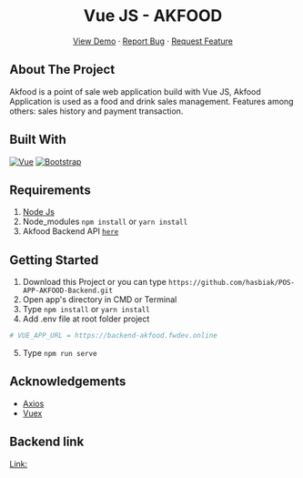 <h1 align='center'>Vue JS - AKFOOD</h1>
  <p align="center">
    <a href="#">View Demo</a>
    ·
    <a href="#">Report Bug</a>
    ·
    <a href="#">Request Feature</a>
  </p>

## About The Project

Akfood is a point of sale web application build with Vue JS, Akfood Application is used as a food and drink sales management. Features among others: sales history and payment transaction.

## Built With

[![Vue](https://img.shields.io/badge/Vue-v2.6.12-green)](https://github.com/vuejs/vue)
[![Bootstrap](https://img.shields.io/badge/Bootstrap-v4.5.2-blue)](https://github.com/bootstrap-vue/bootstrap-vue)

## Requirements

1. <a href="https://nodejs.org/en/download/">Node Js</a>
2. Node_modules `npm install` or `yarn install`
3. Akfood Backend API [`here`](https://github.com/hasbiak/POS-APP-AKFOOD-Backend.git)

## Getting Started

1. Download this Project or you can type `https://github.com/hasbiak/POS-APP-AKFOOD-Backend.git`
2. Open app's directory in CMD or Terminal
3. Type `npm install` or `yarn install`
4. Add .env file at root folder project

```sh
# VUE_APP_URL = https://backend-akfood.fwdev.online
```

5. Type `npm run serve`

## Acknowledgements

- [Axios](https://www.npmjs.com/package/axios)
- [Vuex](https://vuex.vuejs.org/)

## Backend link

[Link:](https://github.com/hasbiak/POS-APP-AKFOOD-Backend.git)
